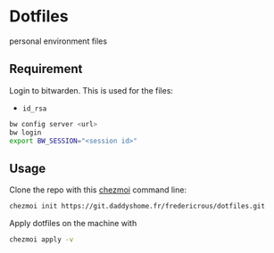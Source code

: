 # Dotfiles

personal environment files

## Requirement

Login to bitwarden. This is used for the files:

- `id_rsa`

```sh
bw config server <url>
bw login
export BW_SESSION="<session id>"
```

## Usage

Clone the repo with this [chezmoi](https://www.chezmoi.io/) command line:

```sh
chezmoi init https://git.daddyshome.fr/fredericrous/dotfiles.git
```

Apply dotfiles on the machine with

```sh
chezmoi apply -v
```

